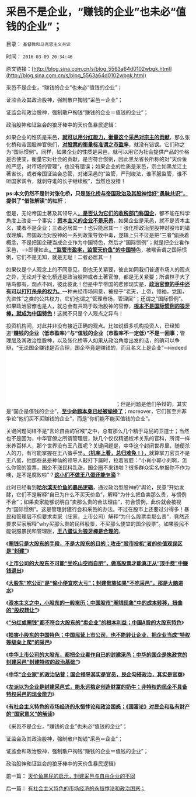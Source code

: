 # 采邑不是企业，“赚钱的企业”也未必“值钱的企业”；

目录： `基督教和马克思主义共识` 

时间： `2016-03-09 20:34:46` 

原文链接：[http://blog.sina.com.cn/s/blog_5563a64d0102wbgk.html](http://blog.sina.com.cn/s/blog_5563a64d0102wbgk.html)

采邑不是企业，“赚钱的企业”也未必“值钱的企业”；

证监会及其政治股神，强制散户掏钱“采邑＝企业”；

证监会和政治股神，强制散户掏钱“赚钱的企业＝值钱的企业”；

政治股神和证监会的狼牙棒中的天价鱼暴民逻辑：

如果企业的性质是采邑，[**就可以用分红能力，衡量这个采邑对宗主的贡献**](../../../2013/11/20/强制分红＝民企死掉；国企强制分红＝永远垄断；及苏联模式.md)，那么张化桥和帝国股神官僚们，[**对股票的衡量标准谓之市盈率**](../../../2012/12/4/A股机构化，相当于实体经济的特许权.md)，就没有错误。它们称之为“国际惯例”。同样，如果企业的性质是采邑，就可以用它为社会提供产品的价格是否便宜，衡量它对社会的贡献，是否符合惯例，因此黑龙省长所称的对“天价鱼的严惩，对市场的管理”，也没有错误；如果企业的性质是采邑，宗主如黑龙江土著省长，或者帝国证监会总管，对诸采邑的“监管，严刑峻法，谁不服监管，谁不听国家调令，就剥夺谁的长子继续权”，当然也没错！

**ps:本文仍然不是针对张化桥，只是[**张化桥与帝国政治及其股神恰好“愚昧共识”，**](../../../2015/9/8/张化桥受出身和履历影响的价值观，不理解中国散户真实的处境.md)提供了“借张解读”的杠杆**；

但是，无论帝国土著及其领导人[**，是否认为它们的收税部门称国企**](../../../2012/5/27/国企是政府机关的延伸，苏联因国企而亡国.md)，都不能在科学角度上改变一个事实：[**资本主义的企业不是采邑**](../../../2016/3/7/传统文化如马克思主义，对“企业“与”采邑“的混淆；.md)，如果企业是采邑，就不是资本主义，或者不是企业；三者必居其一！也只能居其一！张化桥政治型股神对股市的错误理解，帝国政治对股神的一系列政策导致中毒，逻辑上只不过是把“三者”偷换着概念，不是把国企硬当成企业作为中国特色，然后才“国际惯例”；就是把企业看作采邑，——>即便如此[**，“监管市盈率，监管天价鱼”的中国特**](../../../2016/2/25/股灾是天价鱼的暴民逻辑作怪.md)色，被喉舌谓之国际惯例，它们不是无知，就是无耻！二者必居其一！

如果仅是个人观念上的不同意见，倒也无关紧要，彼此如同我们普通市场人的观点之异，无论对于张化桥还是政治股神或者土著官僚，都是无关紧要；所谓林子大了啥鸟都有，观点不同，彼此彼此！但是中华帝国的悲惨现实是，[**政治官僚的手中还有可以打打杀杀的权力。**](../../../2012/10/24/公有制民主：广泛的民主监督着元首广泛监管的权力.md)一种未经市场同意，被授于“老天，上帝，领袖，党国，先进性”之类的公共权力，它们也谓之“管理市场，管理层”；还谓之“国际惯例”。如果政治官僚也是人，就总会有共鸣于政治股神的官僚，[**根本不是国际惯例的狼牙棒，就成为中国特色**](../../../2014/2/20/理解公有制困境的一系列逻辑先验.md)！这就不只是个人观点之异鸟！

投资机构间，对此并非没有接近正确的观点。比如说很多机构投资人，已经知道“**赚钱的企业（低市盈率）”与“值钱的企业（市盈率不一定低）”不是一回事**；管理层及其政治性股神，以及张化桥等人如果从政治角度出发的话，的确可以争辩，“无论国企赚钱是否合理，国企毕竟是赚钱的，而且名义上是企业”——>indeed![**在此前提下的确没有可争的**](../../../2012/12/4/A股机构化，相当于实体经济的特许权.md)；但是问题是他们争辩的，其实是“国企是值钱的企业”，[**至少命题本身已经被偷换了**](../../../2013/11/16/国企不能够卖，国企却无数次IPO，股市成了国企隐性税收工具.md)；moreover，它们甚至并非争论“他们买不买赚钱的企业”，而是“你们能不能买值钱的企业”。

关键问题同样不是“言论自由的官喉”之中，总有那么几个精于马屁的卫道士；当然也不是因为，中华官僚之所谓管理层，缺几个仅仅精通权术关系的官科，所谓一样米养百样人，那个世界没有王八蛋呢？关键问题是，中华这个封闭世界里，随便杀人的刀，有可能掌握在王八蛋手里[**，（机率上看，总归难免！），**](../../../2013/6/18/职业股神的四大专业原则；.md)就算掌刀官员不是王八蛋，他那些总是神仙的领导人敲打下属时，拉着官腔：“小肖小郭小刘啊，怎么你管的股票，国企不涨民科乱涨，国企圈不来钱啦？很多群众实名举报你不作为噢，是不是腐败啦”？[**这小们不做王八蛋还能乍滴**](../../../2009/12/2/混！中庸之道的策源地.md)？

此时已经看到[**哈尔滨天价鱼的暴民逻辑**](../../../2016/2/21/“天价鱼”事件，哈市迁就暴民“公议”，理据愚昧且荒唐.md)，通过政治型股神的“舆论，民意”开始发酵，它们不是解释“自已为什么不买天价鱼”，解释“为什么把鱼卖那么贵，与惯例不合”；如果卖家能够说明白“卖那么贵的合法理由”，符合惯例，此价就会被视为“国际惯例”。这是管理封建行会和采邑的办法。不过在股市上还要过分得多！暴民和管理层不但要求卖家（庄家，上市公司）解释“为什么股票卖那么贵”，竟然还要求买家解释“why买那么贵的民科股票，不买那么便宜的国企股票”。如果股民不能说服暴民和管理层，[**王八蛋认为狼牙棒是合理的**](../../../2016/1/23/股市投资的E租宝模式,边际效应在股市中“熵恒增加”.md)。

《[**圈钱只是大股东的手段，不是大股东的目的；攻击“股市投机”者的价值观误区是“封建”**](../../../2016/2/3/圈钱只是大股东补仓的手段，不是大股东出货的目的；.md)》

《[**上市公司的大股东不可能“坐吃山空而自肥”，做高股票才能真正从“顶手费”中赚钱退出**](../../../2016/2/4/《资本论》的错误观念：将企业当成“资本采邑”.md)》

《[**大股东“吃公司”是“偷小便宜吃大亏”；封建贵族如果“不吃采邑”，那是大脑进水**](../../../2016/2/5/大股东“吃公司”是“偷小便宜吃大亏”；.md)》

《[**资本主义之中，小股东的一般来历；中国股市“圈钱现象”中的成本转移，扭曲的“股权转让”**](../../../2016/2/29/资本主义之中，小股东的一般来历，中国股市的“圈钱”.md)》

《[**“分红或圈钱”都不符合大股东的“卖企业”的根本利益；中国A股的大股东特色**](../../../2016/3/1/“分红，圈钱，损害中小股东”，都不符合大股东的根本利益；.md)》

《[**损害小股东的中国特色；中国民营上市公司，也不能转让企业，把企业当成“特权等级向上爬”的采邑**](../../../2016/3/3/A股中的国企和“民企”，损害小股东的中国特色；.md)》

《[**中华上市公司的大股东，都把企业看作自已的封建采邑；中华的国企是执政党的封建采邑“封建特权的政治基础”**](../../../2016/3/5/中华上市公司的大股东，都把企业看作自已的封建采邑；.md)》

《[**中华“企业家”的政治钻营；国企领导其实是官员，民企勾搭政治，其实是官商**](../../../2016/3/6/中华“企业家”的政治钻营；.md)》

《[**左派以为企业是封建采邑式，能永远稳定创造财冨的奶牛；非特权的民企不具备特权采邑的现金能力**](../../../2016/3/7/传统文化如马克思主义，对“企业“与”采邑“的混淆；.md)》

《[**有社会主义特色的市场经济的永恒悖论和政治困惑；《国富论》对民企和私有财产的“国家意义”的解读**](../../../2016/3/8/有社会主义特色的市场经济的永恒悖论和政治困惑；.md)》

《采邑不是企业，“赚钱的企业”也未必“值钱的企业”；

证监会及其政治股神，强制散户掏钱“采邑＝企业”；

证监会和政治股神，强制散户掏钱“赚钱的企业＝值钱的企业”；

政治股神和证监会的狼牙棒中的天价鱼暴民逻辑》

前一篇： [天价鱼暴民的启示，封建采邑与自由企业的不同](../../../2016/3/11/天价鱼暴民的启示，封建采邑与自由企业的不同.md)

后一篇： [有社会主义特色的市场经济的永恒悖论和政治困惑；](../../../2016/3/8/有社会主义特色的市场经济的永恒悖论和政治困惑；.md)

